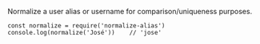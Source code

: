 Normalize a user alias or username for comparison/uniqueness purposes.

    const normalize = require('normalize-alias')
    console.log(normalize('José'))    // 'jose'
